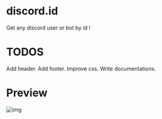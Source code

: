 # discord.id
Get any discord user or bot by id !

# TODOS
Add header.
Add footer.
Improve css.
Write documentations.

# Preview
![img](https://i.imgur.com/FUvsqY1.png)
